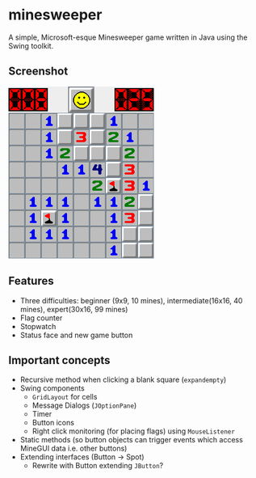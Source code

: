 # minesweeper
A simple, Microsoft-esque Minesweeper game written in Java using the Swing toolkit.

## Screenshot

![Screenshot](https://raw.githubusercontent.com/UnicycleFrog/minesweeper/scrot/scrot.png "A screenshot of minesweeper")

## Features

* Three difficulties: beginner (9x9, 10 mines), intermediate(16x16, 40 mines), expert(30x16, 99 mines)
* Flag counter
* Stopwatch
* Status face and new game button

## Important concepts
* Recursive method when clicking a blank square (`expandempty`)
* Swing components
  * `GridLayout` for cells
  * Message Dialogs (`JOptionPane`)
  * Timer
  * Button icons
  * Right click monitoring (for placing flags) using `MouseListener`
* Static methods (so button objects can trigger events which access MineGUI data i.e. other buttons)
* Extending interfaces (Button -> Spot)
  * Rewrite with Button extending `JButton`?
